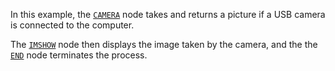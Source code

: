 <!--- Add SEO here --->

In this example, the [`CAMERA`](https://github.com/flojoy-io/nodes/blob/main/INSTRUMENTS/WEB_CAM/CAMERA/CAMERA.py) node takes and returns a picture if a USB camera is connected to the computer.

The [`IMSHOW`](https://github.com/flojoy-io/nodes/blob/main/VISUALIZERS/PLOTLY/TABLE/TABLE.py) node then displays the image taken by the camera, and the the [`END`](https://github.com/flojoy-io/nodes/blob/main/LOGIC_GATES/TERMINATORS/END/END.py) node terminates the process.

